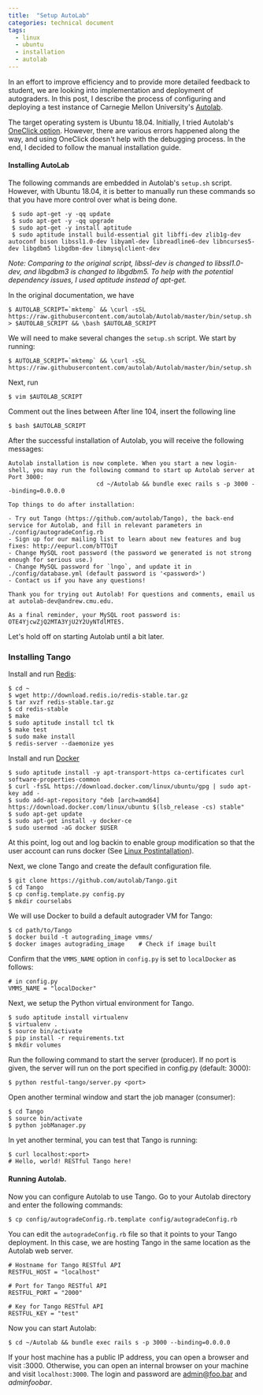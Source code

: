 ```yaml
---
title:  "Setup AutoLab"
categories: technical document
tags: 
  - linux
  - ubuntu
  - installation
  - autolab
---
```



In an effort to improve efficiency and to provide more detailed feedback to student, 
we are looking into implementation and deployment of autograders. In this post, I describe 
the process of configuring and deploying a test instance of Carnegie Mellon University's 
[Autolab](http://www.autolabproject.com/).

The target operating system is Ubuntu 18.04. Initially, I tried Autolab's 
[OneClick option](https://autolab.github.io/docs/one-click/). However, there are various errors 
happened along the way, and using OneClick doesn't help with the debugging process. In the end, 
I decided to follow the manual installation guide. 

#### Installing AutoLab

The following commands are embedded in Autolab's `setup.sh` script. However, with Ubuntu 18.04, it 
is better to manually run these commands so that you have more control over what is being done. 

```
 $ sudo apt-get -y -qq update
 $ sudo apt-get -y -qq upgrade
 $ sudo apt-get -y install aptitude
 $ sudo aptitude install build-essential git libffi-dev zlib1g-dev autoconf bison libssl1.0-dev libyaml-dev libreadline6-dev libncurses5-dev libgdbm5 libgdbm-dev libmysqlclient-dev
```

*Note: Comparing to the original script, libssl-dev is changed to libssl1.0-dev, and libgdbm3 is changed to 
libgdbm5. To help with the potential dependency issues, I used aptitude instead of apt-get.*

In the original documentation, we have

```
$ AUTOLAB_SCRIPT=`mktemp` && \curl -sSL https://raw.githubusercontent.com/autolab/Autolab/master/bin/setup.sh > $AUTOLAB_SCRIPT && \bash $AUTOLAB_SCRIPT
```

We will need to make several changes the `setup.sh` script. We start by running:

```
$ AUTOLAB_SCRIPT=`mktemp` && \curl -sSL https://raw.githubusercontent.com/autolab/Autolab/master/bin/setup.sh
```

Next, run 

```
$ vim $AUTOLAB_SCRIPT
```

Comment out the lines between After line 104, insert the following line

```
$ bash $AUTOLAB_SCRIPT
```

After the successful installation of Autolab, you will receive the following messages:

```
Autolab installation is now complete. When you start a new login-shell, you may run the following command to start up Autolab server at Port 3000:
                         cd ~/Autolab && bundle exec rails s -p 3000 --binding=0.0.0.0

Top things to do after installation:

- Try out Tango (https://github.com/autolab/Tango), the back-end service for Autolab, and fill in relevant parameters in ./config/autogradeConfig.rb
- Sign up for our mailing list to learn about new features and bug fixes: http://eepurl.com/bTTOiT
- Change MySQL root password (the password we generated is not strong enough for serious use.)
- Change MySQL password for `lngo`, and update it in ./config/database.yml (default password is '<password>')
- Contact us if you have any questions!

Thank you for trying out Autolab! For questions and comments, email us at autolab-dev@andrew.cmu.edu.

As a final reminder, your MySQL root password is: OTE4YjcwZjQ2MTA3YjU2Y2UyNTdlMTE5.
```

Let's hold off on starting Autolab until a bit later. 


### Installing Tango


Install and run [Redis](https://redis.io/topics/quickstart):

```
$ cd ~
$ wget http://download.redis.io/redis-stable.tar.gz
$ tar xvzf redis-stable.tar.gz
$ cd redis-stable
$ make
$ sudo aptitude install tcl tk
$ make test
$ sudo make install
$ redis-server --daemonize yes
```

Install and run [Docker](https://docs.docker.com/install/linux/docker-ce/ubuntu/#install-docker-ce-1)

```
$ sudo aptitude install -y apt-transport-https ca-certificates curl software-properties-common
$ curl -fsSL https://download.docker.com/linux/ubuntu/gpg | sudo apt-key add -
$ sudo add-apt-repository "deb [arch=amd64] https://download.docker.com/linux/ubuntu $(lsb_release -cs) stable"
$ sudo apt-get update
$ sudo apt-get install -y docker-ce
$ sudo usermod -aG docker $USER
```
At this point, log out and log backin to enable group modification so that the user account can runs docker (See
[Linux Postintallation](https://docs.docker.com/install/linux/linux-postinstall/)). 

Next, we clone Tango and create the default configuration file. 

```
$ git clone https://github.com/autolab/Tango.git
$ cd Tango
$ cp config.template.py config.py
$ mkdir courselabs
```

We will use Docker to build a default autograder VM for Tango: 

```
$ cd path/to/Tango
$ docker build -t autograding_image vmms/
$ docker images autograding_image    # Check if image built
```

Confirm that the `VMMS_NAME` option in `config.py` is set to `localDocker` as follows:

```{python}
# in config.py
VMMS_NAME = "localDocker"
```

Next, we setup the Python virtual environment for Tango.

```
$ sudo aptitude install virtualenv
$ virtualenv .
$ source bin/activate
$ pip install -r requirements.txt
$ mkdir volumes
```

Run the following command to start the server (producer). If no port is given, the server will run on the port specified in config.py (default: 3000):

```
$ python restful-tango/server.py <port>
```
Open another terminal window and start the job manager (consumer):


```
$ cd Tango
$ source bin/activate
$ python jobManager.py
```

In yet another terminal, you can test that Tango is running:

```
$ curl localhost:<port>
# Hello, world! RESTful Tango here!
```

#### Running Autolab. 

Now you can configure Autolab to use Tango. Go to your Autolab directory and enter the following commands:

```
$ cp config/autogradeConfig.rb.template config/autogradeConfig.rb
``` 

You can edit the `autogradeConfig.rb` file so that it points to your Tango deployment. In this case, 
we are hosting Tango in the same location as the Autolab web server. 

```
# Hostname for Tango RESTful API
RESTFUL_HOST = "localhost"

# Port for Tango RESTful API
RESTFUL_PORT = "2000"

# Key for Tango RESTful API
RESTFUL_KEY = "test"
```

Now you can start Autolab:

```
$ cd ~/Autolab && bundle exec rails s -p 3000 --binding=0.0.0.0
```

If your host machine has a public IP address, you can open a browser and visit <IP address>:3000. Otherwise, you can open an internal browser on your machine and visit `localhost:3000`. The login and password are admin@foo.bar and *adminfoobar*. 